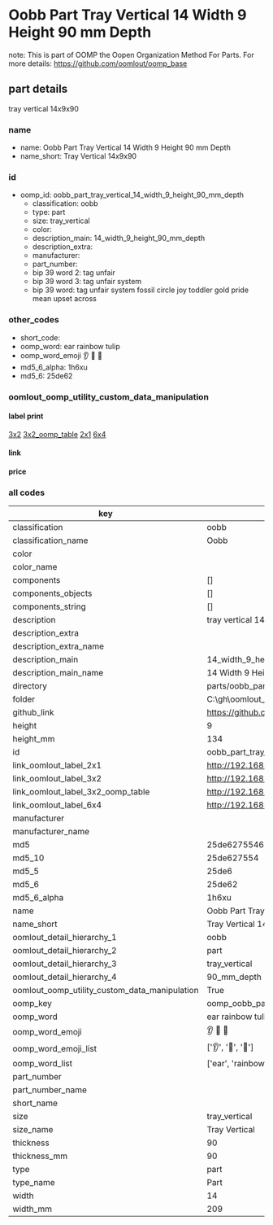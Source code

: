 # Oobb Part Tray Vertical 14 Width 9 Height 90 mm Depth  

note: This is part of OOMP the Oopen Organization Method For Parts. For more details: https://github.com/oomlout/oomp_base

##  part details
  



tray vertical 14x9x90



### name
* name: Oobb Part Tray Vertical 14 Width 9 Height 90 mm Depth
* name_short: Tray Vertical 14x9x90 
### id
* oomp_id: oobb_part_tray_vertical_14_width_9_height_90_mm_depth
  * classification: oobb
  * type: part
  * size: tray_vertical
  * color: 
  * description_main: 14_width_9_height_90_mm_depth
  * description_extra: 
  * manufacturer: 
  * part_number: 
  * bip 39 word 2: tag unfair
  * bip 39 word 3: tag unfair system
  * bip 39 word: tag unfair system fossil circle joy toddler gold pride mean upset across

### other_codes
* short_code: 
* oomp_word: ear rainbow tulip
* oomp_word_emoji :ear: :rainbow: :tulip:
* md5_6_alpha: 1h6xu
* md5_6: 25de62






### oomlout_oomp_utility_custom_data_manipulation
#### label print
[3x2](http://192.168.1.245:1112/?label=oomp%201h6xu)
[3x2_oomp_table](http://192.168.1.108:1112/?label=oomp%201h6xu)
[2x1](http://192.168.1.242:1112/?label=oomp%201h6xu)
[6x4](http://192.168.1.55:1112/?label=oomp%201h6xu)    

#### link

                              

#### price







### all codes 
| key | value |  
| --- | --- |  
| classification | oobb |  
| classification_name | Oobb |  
| color |  |  
| color_name |  |  
| components | [] |  
| components_objects | [] |  
| components_string | [] |  
| description | tray vertical 14x9x90 |  
| description_extra |  |  
| description_extra_name |  |  
| description_main | 14_width_9_height_90_mm_depth |  
| description_main_name | 14 Width 9 Height 90 mm Depth |  
| directory | parts/oobb_part_tray_vertical_14_width_9_height_90_mm_depth |  
| folder | C:\gh\oomlout_oobb_version_4_generated_parts\parts\oobb_part_tray_vertical_14_width_9_height_90_mm_depth |  
| github_link | https://github.com/oomlout/oomlout_oomp_part_src/tree/main/parts/oobb_part_tray_vertical_14_width_9_height_90_mm_depth |  
| height | 9 |  
| height_mm | 134 |  
| id | oobb_part_tray_vertical_14_width_9_height_90_mm_depth |  
| link_oomlout_label_2x1 | http://192.168.1.242:1112/?label=oomp%201h6xu |  
| link_oomlout_label_3x2 | http://192.168.1.245:1112/?label=oomp%201h6xu |  
| link_oomlout_label_3x2_oomp_table | http://192.168.1.108:1112/?label=oomp%201h6xu |  
| link_oomlout_label_6x4 | http://192.168.1.55:1112/?label=oomp%201h6xu |  
| manufacturer |  |  
| manufacturer_name |  |  
| md5 | 25de627554645c6de21495bfb9bb46e9 |  
| md5_10 | 25de627554 |  
| md5_5 | 25de6 |  
| md5_6 | 25de62 |  
| md5_6_alpha | 1h6xu |  
| name | Oobb Part Tray Vertical 14 Width 9 Height 90 mm Depth |  
| name_short | Tray Vertical 14x9x90  |  
| oomlout_detail_hierarchy_1 | oobb |  
| oomlout_detail_hierarchy_2 | part |  
| oomlout_detail_hierarchy_3 | tray_vertical |  
| oomlout_detail_hierarchy_4 | 90_mm_depth |  
| oomlout_oomp_utility_custom_data_manipulation | True |  
| oomp_key | oomp_oobb_part_tray_vertical_14_width_9_height_90_mm_depth |  
| oomp_word | ear rainbow tulip |  
| oomp_word_emoji | :ear: :rainbow: :tulip: |  
| oomp_word_emoji_list | [':ear:', ':rainbow:', ':tulip:'] |  
| oomp_word_list | ['ear', 'rainbow', 'tulip'] |  
| part_number |  |  
| part_number_name |  |  
| short_name |  |  
| size | tray_vertical |  
| size_name | Tray Vertical |  
| thickness | 90 |  
| thickness_mm | 90 |  
| type | part |  
| type_name | Part |  
| width | 14 |  
| width_mm | 209 |  
